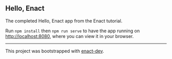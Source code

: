 ## Hello, Enact

The completed Hello, Enact app from the Enact tutorial.

Run `npm install` then `npm run serve` to have the app running on [http://localhost:8080](http://localhost:8080), where you can view it in your browser.

---

This project was bootstrapped with [enact-dev](https://github.com/enyojs/enact-dev).
